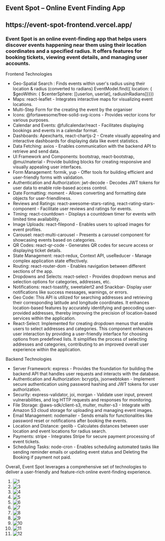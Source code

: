 <h2>Event Spot – Online Event Finding App </h2>
<h2>https://event-spot-frontend.vercel.app/</h2>

<h3>Event Spot is an online event-finding app that helps users discover events happening near them using their location coordinates and a specified radius. It offers features for booking tickets, viewing event details, and managing user accounts.</h3>

Frontend Technologies
<ul>
<li>Geo-Spatial Search : Finds events within user's radius using their location & radius (converted to radians)
                    EventModel.find({
                              location: {
                                  $geoWithin: {
                                      $centerSphere: [[userlon, userlat], radiusInRadians]}}}) </li>

<li>Maps: react-leaflet - Integrates interactive maps for visualizing event locations.</li>

<li>Multi-Step Form for the creating the event by the organiser</li>

<li>  Icons: @fortawesome/free-solid-svg-icons - Provides vector icons for various purposes.</li>

<li>Calendar and Events: @fullcalendar/react - Facilitates displaying bookings and events in a calendar format.</li>

<li>Dashboards: Apexcharts, react-chartjs-2 - Create visually appealing and interactive dashboards for displaying data like event statistics.</li>

<li>Data Fetching: axios - Enables communication with the backend API to retrieve and send data.</li>

<li>UI Framework and Components: bootstrap, react-bootstrap, @mui/material - Provide building blocks for creating responsive and visually appealing user interfaces.</li>

<li>Form Management: formik, yup - Offer tools for building efficient and user-friendly forms with validation.</li>

<li>Authentication and Authorization: jwt-decode - Decodes JWT tokens for user data to enable role-based access control.</li>

<li>Date Formatting: moment - Allows converting and formatting date objects for user-friendliness.</li>

<li>Reviews and Ratings: react-awesome-stars-rating, react-rating-stars-component - Facilitate user reviews and ratings for events.</li>

<li>Timing: react-countdown - Displays a countdown timer for events with limited time availability.</li>

<li>Image Uploads: react-filepond - Enables users to upload images for event profiles.</li>


<li>Carousel: react-multi-carousel - Presents a carousel component for showcasing events based on categories.</li>

<li>QR Codes: react-qr-code - Generates QR codes for secure access or displaying ticket details.</li>

<li>State Management: react-redux, Context API, useReducer - Manage complex application state effectively.</li>

<li>Routing: react-router-dom - Enables navigation between different sections of the app.</li>

<li>Dropdowns and Selects: react-select - Provides dropdown menus and selection options for categories, addresses, etc.</li>

<li>Notifications: react-toastify, sweetalert2 and Snackbar- Display user notifications like success messages, warnings, or errors.</li>

<li>Geo Code: This API is utilized for searching addresses and retrieving their corresponding latitude and longitude coordinates. It enhances location-based features by accurately identifying and geocoding user-provided addresses, thereby improving the precision of location-based services within the application.</li>

<li>React-Select: Implemented for creating dropdown menus that enable users to select addresses and categories. This component enhances user interaction by providing a user-friendly interface for choosing options from predefined lists. It simplifies the process of selecting addresses and categories, contributing to an improved overall user experience within the application.</li>

</ul>


Backend Technologies

<ul>
  
<li>Server Framework: express - Provides the foundation for building the backend API that handles user requests and interacts with the database.</li>

<li>Authentication and Authorization: bcryptjs, jsonwebtoken - Implement secure authentication using password hashing and JWT tokens for user authorization.</li>

<li>Security: express-validator, joi, morgan - Validate user input, prevent vulnerabilities, and log HTTP requests and responses for monitoring.</li>

<li>File Storage: @aws-sdk/client-s3, multer, multer-s3 - Integrate with Amazon S3 cloud storage for uploading and managing event images.</li>

<li>Email Management: nodemailer - Sends emails for functionalities like password reset or notifications after booking the events.</li>

<li>Location and Distance: geolib - Calculates distances between user location and event locations for radius search.</li>

<li>Payments: stripe - Integrates Stripe for secure payment processing of event tickets.</li>

<li>Scheduling Tasks: node-cron - Enables scheduling automated tasks like sending reminder emails or updating event status and Deleting the Booking if payment not paid.</li>
</ul>

Overall, Event Spot leverages a comprehensive set of technologies to deliver a user-friendly and feature-rich online event-finding experience.

1. ![1](https://github.com/S-Selva-Murugan/Event-spot_frontend/assets/156053728/7801e4bb-a3b4-415a-99be-db7b07ed25c2)
2. ![3](https://github.com/S-Selva-Murugan/Event-spot_frontend/assets/156053728/7ab503e5-f286-4a5a-9106-0de345a1ed05)
3. ![4](https://github.com/S-Selva-Murugan/Event-spot_frontend/assets/156053728/6b46d528-6893-4dd0-8e3a-ad11eb89fa09)
4. ![5](https://github.com/S-Selva-Murugan/Event-spot_frontend/assets/156053728/9e8fd30c-1d99-4563-8346-d866cfefcbf4)
5. ![6](https://github.com/S-Selva-Murugan/Event-spot_frontend/assets/156053728/c55db0e6-0168-4865-927a-87d225623088)
6. ![7](https://github.com/S-Selva-Murugan/Event-spot_frontend/assets/156053728/955c585d-3639-47d0-8083-eece12a6a327)
7. ![8](https://github.com/S-Selva-Murugan/Event-spot_frontend/assets/156053728/595b79d4-7ccb-4b51-af74-f1a47cc8dc3e)
8. ![9](https://github.com/S-Selva-Murugan/Event-spot_frontend/assets/156053728/e5c6cc7d-5c7d-40c6-a80e-8f0156ff6beb)
9. ![10](https://github.com/S-Selva-Murugan/Event-spot_frontend/assets/156053728/b915fe37-3a16-4b21-bddd-c8f8ef52d057)
10. ![11](https://github.com/S-Selva-Murugan/Event-spot_frontend/assets/156053728/3243d4a6-db7c-4df2-aa4a-f847f8bd1e69)
11. ![12](https://github.com/S-Selva-Murugan/Event-spot_frontend/assets/156053728/85fc995a-b63e-4895-b797-a5dc4ab257fa)


